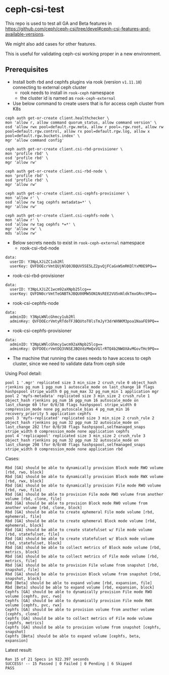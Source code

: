 # ceph-csi-test

This repo is used to test all GA and Beta features in https://github.com/ceph/ceph-csi/tree/devel#ceph-csi-features-and-available-versions. 

We might also add cases for other features.

This is useful for validating ceph-csi working proper in a new environment.

## Prerequisites

* Install both rbd and cephfs plugins via rook (version `v1.11.10`) connecting to external ceph cluster
  * rook needs to install in `rook-ceph` namespace
  * the cluster id is named as `rook-ceph-external`
* Use below command to create users that is for access ceph cluster from K8s

```
ceph auth get-or-create client.healthchecker \
mon 'allow r, allow command quorum_status, allow command version' \
osd 'allow rwx pool=default.rgw.meta, allow r pool=.rgw.root, allow rw pool=default.rgw.control, allow rx pool=default.rgw.log, allow x pool=default.rgw.buckets.index' \
mgr 'allow command config'

ceph auth get-or-create client.csi-rbd-provisioner \
mon 'profile rbd' \
osd 'profile rbd' \
mgr 'allow rw'

ceph auth get-or-create client.csi-rbd-node \
mon 'profile rbd' \
osd 'profile rbd' \
mgr 'allow rw'

ceph auth get-or-create client.csi-cephfs-provisioner \
mon 'allow r' \
osd 'allow rw tag cephfs metadata=*' \
mgr 'allow rw'

ceph auth get-or-create client.csi-cephfs-node \
mon 'allow r' \
osd 'allow rw tag cephfs *=*' \
mgr 'allow rw' \
mds 'allow rw'
```

* Below secrets needs to exist in `rook-ceph-external` namespace
  * rook-csi-rbd-node

```
data:
  userID: Y3NpLXJiZC1ub2Rl
  userKey: QVFDOEcrVmtQUjNlQ0JBQUV5SE5LZ2pvQjFCaGxWSmRKQlYxM0E9PQ==
```

  * rook-csi-rbd-provisioner

```
data:
  userID: Y3NpLXJiZC1wcm92aXNpb25lcg==
  userKey: QVFDN0crVmtTeGNBTkJBQU00MW5ON1NsREE2VU5nNldkTmxGRnc9PQ==
```

  * rook-csi-cephfs-node

```
data:
  adminID: Y3NpLWNlcGhmcy1ub2Rl
  adminKey: QVFDOEcrVmtyRTdoTFJBQUtoT0lsTmJyY3drWXNKM3poa1NaaFE9PQ==
```

  * rook-csi-cephfs-provisioner

```
data:
  adminID: Y3NpLWNlcGhmcy1wcm92aXNpb25lcg==
  adminKey: QVFDOEcrVmtDQ3VNSEJBQVdzMmQxVGlrRTQ4b2NWOXAvMGovTHc9PQ==
```
* The machine that running the cases needs to have access to ceph cluster, since we need to validate data from ceph side


Using Pool detail:

```
pool 1 '.mgr' replicated size 3 min_size 2 crush_rule 0 object_hash rjenkins pg_num 1 pgp_num 1 autoscale_mode on last_change 18 flags hashpspool stripe_width 0 pg_num_max 32 pg_num_min 1 application mgr
pool 2 'myfs-metadata' replicated size 3 min_size 2 crush_rule 1 object_hash rjenkins pg_num 16 pgp_num 16 autoscale_mode on last_change 69 lfor 0/0/38 flags hashpspool stripe_width 0 compression_mode none pg_autoscale_bias 4 pg_num_min 16 recovery_priority 5 application cephfs
pool 3 'myfs-replicated' replicated size 3 min_size 2 crush_rule 2 object_hash rjenkins pg_num 32 pgp_num 32 autoscale_mode on last_change 282 lfor 0/0/38 flags hashpspool,selfmanaged_snaps stripe_width 0 compression_mode none application cephfs
pool 4 'replicapool' replicated size 3 min_size 2 crush_rule 3 object_hash rjenkins pg_num 32 pgp_num 32 autoscale_mode on last_change 298 lfor 0/0/40 flags hashpspool,selfmanaged_snaps stripe_width 0 compression_mode none application rbd
```

Cases:

```
Rbd [GA] should be able to dynamically provision Block mode RWO volume [rbd, rwo, block]
Rbd [GA] should be able to dynamically provision Block mode RWX volume [rbd, rwx, block]
Rbd [GA] should be able to dynamically provision File mode RWO volume [rbd, rwo, file]
Rbd [GA] should be able to provision File mode RWO volume from another volume [rbd, clone, file]
Rbd [GA] should be able to provision Block mode RWO volume from another volume [rbd, clone, block]
Rbd [GA] should be able to create ephemeral File mode volume [rbd, ephemeral, file]
Rbd [GA] should be able to create ephemeral Block mode volume [rbd, ephemeral, block]
Rbd [GA] should be able to create statefulset w/ File mode volume [rbd, statefulset, file]
Rbd [GA] should be able to create statefulset w/ Block mode volume [rbd, statefulset, block]
Rbd [GA] should be able to collect metrics of Block mode volume [rbd, metrics, block]
Rbd [GA] should be able to collect metrics of File mode volume [rbd, metrics, file]
Rbd [GA] should be able to provision File volume from snapshot [rbd, snapshot, file]
Rbd [GA] should be able to provision Block volume from snapshot [rbd, snapshot, block]
Rbd [Beta] should be able to expand volume [rbd, expansion, file]
Rbd [Beta] should be able to expand volume [rbd, expansion, block]
Cephfs [GA] should be able to dynamically provision File mode RWO volume [cephfs, pvc, rwo]
Cephfs [GA] should be able to dynamically provision File mode RWX volume [cephfs, pvc, rwx]
Cephfs [GA] should be able to provision volume from another volume [cephfs, clone]
Cephfs [GA] should be able to collect metrics of File mode volume [cephfs, metrics]
Cephfs [GA] should be able to provision volume from snapshot [cephfs, snapshot]
Cephfs [Beta] should be able to expand volume [cephfs, beta, expansion]
```

Latest result:

```
Ran 15 of 21 Specs in 922.397 seconds
SUCCESS! -- 15 Passed | 0 Failed | 0 Pending | 6 Skipped
PASS
```
